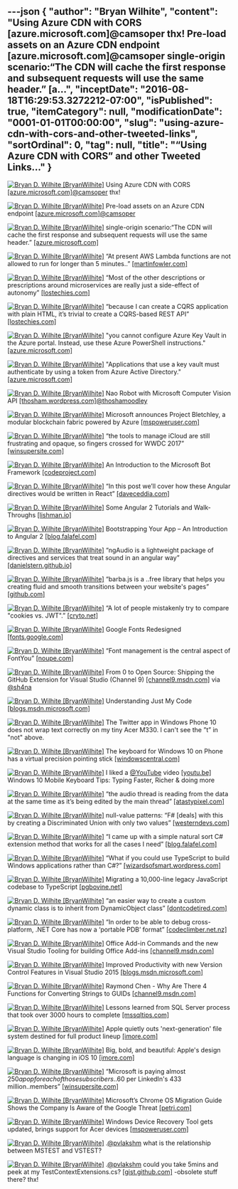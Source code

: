 ---json
{
  "author": "Bryan Wilhite",
  "content": "Using Azure CDN with CORS [azure.microsoft.com]@camsoper thx!      Pre-load assets on an Azure CDN endpoint [azure.microsoft.com]@camsoper single-origin scenario:“The CDN will cache the first response and subsequent requests will use the same header.” [a...",
  "inceptDate": "2016-08-18T16:29:53.3272212-07:00",
  "isPublished": true,
  "itemCategory": null,
  "modificationDate": "0001-01-01T00:00:00",
  "slug": "using-azure-cdn-with-cors-and-other-tweeted-links",
  "sortOrdinal": 0,
  "tag": null,
  "title": "“Using Azure CDN with CORS” and other Tweeted Links…"
}
---

[<img alt="Bryan D. Wilhite [BryanWilhite]" src="https://songhay.blob.core.windows.net/shared-social-twitter/BryanWilhite.jpeg">](http://t.co/UNdqV0Z1zz "Bryan D. Wilhite [BryanWilhite]") Using Azure CDN with CORS [[azure.microsoft.com]](https://azure.microsoft.com/en-us/documentation/articles/cdn-cors/)[@camsoper](http://twitter.com/camsoper) thx! 

[<img alt="Bryan D. Wilhite [BryanWilhite]" src="https://songhay.blob.core.windows.net/shared-social-twitter/BryanWilhite.jpeg">](http://t.co/UNdqV0Z1zz "Bryan D. Wilhite [BryanWilhite]") Pre-load assets on an Azure CDN endpoint [[azure.microsoft.com]](https://azure.microsoft.com/en-us/documentation/articles/cdn-preload-endpoint/)[@camsoper](http://twitter.com/camsoper)

[<img alt="Bryan D. Wilhite [BryanWilhite]" src="https://songhay.blob.core.windows.net/shared-social-twitter/BryanWilhite.jpeg">](http://t.co/UNdqV0Z1zz "Bryan D. Wilhite [BryanWilhite]") single-origin scenario:“The CDN will cache the first response and subsequent requests will use the same header.” [[azure.microsoft.com]](https://azure.microsoft.com/en-us/documentation/articles/cdn-cors/)

[<img alt="Bryan D. Wilhite [BryanWilhite]" src="https://songhay.blob.core.windows.net/shared-social-twitter/BryanWilhite.jpeg">](http://t.co/UNdqV0Z1zz "Bryan D. Wilhite [BryanWilhite]") “At present AWS Lambda functions are not allowed to run for longer than 5 minutes..” [[martinfowler.com]](http://martinfowler.com/articles/serverless.html#unpacking-faas)

[<img alt="Bryan D. Wilhite [BryanWilhite]" src="https://songhay.blob.core.windows.net/shared-social-twitter/BryanWilhite.jpeg">](http://t.co/UNdqV0Z1zz "Bryan D. Wilhite [BryanWilhite]") “Most of the other descriptions or prescriptions around microservices are really just a side-effect of autonomy” [[lostechies.com]](https://lostechies.com/jimmybogard/2016/06/03/what-microservices-is-not/)

[<img alt="Bryan D. Wilhite [BryanWilhite]" src="https://songhay.blob.core.windows.net/shared-social-twitter/BryanWilhite.jpeg">](http://t.co/UNdqV0Z1zz "Bryan D. Wilhite [BryanWilhite]") “because I can create a CQRS application with plain HTML, it’s trivial to create a CQRS-based REST API” [[lostechies.com]](https://lostechies.com/jimmybogard/2016/06/01/cqrs-and-rest-the-perfect-match/)

[<img alt="Bryan D. Wilhite [BryanWilhite]" src="https://songhay.blob.core.windows.net/shared-social-twitter/BryanWilhite.jpeg">](http://t.co/UNdqV0Z1zz "Bryan D. Wilhite [BryanWilhite]") "you cannot configure Azure Key Vault in the Azure portal. Instead, use these Azure PowerShell instructions." [[azure.microsoft.com]](https://azure.microsoft.com/en-us/documentation/articles/key-vault-get-started/)

[<img alt="Bryan D. Wilhite [BryanWilhite]" src="https://songhay.blob.core.windows.net/shared-social-twitter/BryanWilhite.jpeg">](http://t.co/UNdqV0Z1zz "Bryan D. Wilhite [BryanWilhite]") "Applications that use a key vault must authenticate by using a token from Azure Active Directory." [[azure.microsoft.com]](https://azure.microsoft.com/en-us/documentation/articles/key-vault-get-started/)

[<img alt="Bryan D. Wilhite [BryanWilhite]" src="https://songhay.blob.core.windows.net/shared-social-twitter/BryanWilhite.jpeg">](http://t.co/UNdqV0Z1zz "Bryan D. Wilhite [BryanWilhite]") Nao Robot with Microsoft Computer Vision API [[thosham.wordpress.com]](https://thosham.wordpress.com/2016/06/04/nao-robot-with-microsoft-computer-vision-api/)[@thoshamoodley](http://twitter.com/thoshamoodley)

[<img alt="Bryan D. Wilhite [BryanWilhite]" src="https://songhay.blob.core.windows.net/shared-social-twitter/BryanWilhite.jpeg">](http://t.co/UNdqV0Z1zz "Bryan D. Wilhite [BryanWilhite]") Microsoft announces Project Bletchley, a modular blockchain fabric powered by Azure [[mspoweruser.com]](http://mspoweruser.com/microsoft-announces-project-bletchley-modular-blockchain-fabric-powered-azure/)

[<img alt="Bryan D. Wilhite [BryanWilhite]" src="https://songhay.blob.core.windows.net/shared-social-twitter/BryanWilhite.jpeg">](http://t.co/UNdqV0Z1zz "Bryan D. Wilhite [BryanWilhite]") “the tools to manage iCloud are still frustrating and opaque, so fingers crossed for WWDC 2017” [[winsupersite.com]](http://winsupersite.com/apple/wwdc-2106-how-apple-stacks-against-google-microsoft)

[<img alt="Bryan D. Wilhite [BryanWilhite]" src="https://songhay.blob.core.windows.net/shared-social-twitter/BryanWilhite.jpeg">](http://t.co/UNdqV0Z1zz "Bryan D. Wilhite [BryanWilhite]") An Introduction to the Microsoft Bot Framework [[codeproject.com]](http://www.codeproject.com/Articles/1106457/An-Introduction-to-the-Microsoft-Bot-Framework)

[<img alt="Bryan D. Wilhite [BryanWilhite]" src="https://songhay.blob.core.windows.net/shared-social-twitter/BryanWilhite.jpeg">](http://t.co/UNdqV0Z1zz "Bryan D. Wilhite [BryanWilhite]") “In this post we’ll cover how these Angular directives would be written in React” [[daveceddia.com]](https://daveceddia.com/angular-directives-mapped-to-react/)

[<img alt="Bryan D. Wilhite [BryanWilhite]" src="https://songhay.blob.core.windows.net/shared-social-twitter/BryanWilhite.jpeg">](http://t.co/UNdqV0Z1zz "Bryan D. Wilhite [BryanWilhite]") Some Angular 2 Tutorials and Walk-Throughs [[lishman.io]](http://lishman.io/)

[<img alt="Bryan D. Wilhite [BryanWilhite]" src="https://songhay.blob.core.windows.net/shared-social-twitter/BryanWilhite.jpeg">](http://t.co/UNdqV0Z1zz "Bryan D. Wilhite [BryanWilhite]") Bootstrapping Your App – An Introduction to Angular 2 [[blog.falafel.com]](http://blog.falafel.com/bootstrapping-your-app-an-introduction-to-angular-2/)

[<img alt="Bryan D. Wilhite [BryanWilhite]" src="https://songhay.blob.core.windows.net/shared-social-twitter/BryanWilhite.jpeg">](http://t.co/UNdqV0Z1zz "Bryan D. Wilhite [BryanWilhite]") “ngAudio is a lightweight package of directives and services that treat sound in an angular way” [[danielstern.github.io]](http://danielstern.github.io/ngAudio)

[<img alt="Bryan D. Wilhite [BryanWilhite]" src="https://songhay.blob.core.windows.net/shared-social-twitter/BryanWilhite.jpeg">](http://t.co/UNdqV0Z1zz "Bryan D. Wilhite [BryanWilhite]") “barba.js is a ..free library that helps you creating fluid and smooth transitions between your website's pages” [[github.com]](https://github.com/luruke/barba.js)

[<img alt="Bryan D. Wilhite [BryanWilhite]" src="https://songhay.blob.core.windows.net/shared-social-twitter/BryanWilhite.jpeg">](http://t.co/UNdqV0Z1zz "Bryan D. Wilhite [BryanWilhite]") “A lot of people mistakenly try to compare "cookies vs. JWT".” [[cryto.net]](http://cryto.net/~joepie91/blog/2016/06/13/stop-using-jwt-for-sessions/)

[<img alt="Bryan D. Wilhite [BryanWilhite]" src="https://songhay.blob.core.windows.net/shared-social-twitter/BryanWilhite.jpeg">](http://t.co/UNdqV0Z1zz "Bryan D. Wilhite [BryanWilhite]") Google Fonts Redesigned [[fonts.google.com]](https://fonts.google.com/)

[<img alt="Bryan D. Wilhite [BryanWilhite]" src="https://songhay.blob.core.windows.net/shared-social-twitter/BryanWilhite.jpeg">](http://t.co/UNdqV0Z1zz "Bryan D. Wilhite [BryanWilhite]") “Font management is the central aspect of FontYou” [[noupe.com]](http://www.noupe.com/essentials/fontyou-fonts-cloud-97959.html)

[<img alt="Bryan D. Wilhite [BryanWilhite]" src="https://songhay.blob.core.windows.net/shared-social-twitter/BryanWilhite.jpeg">](http://t.co/UNdqV0Z1zz "Bryan D. Wilhite [BryanWilhite]") From 0 to Open Source: Shipping the GitHub Extension for Visual Studio (Channel 9) [[channel9.msdn.com]](https://channel9.msdn.com/Events/dotnetConf/2016/From-0-to-Open-Source-Shipping-the-GitHub-Extension-for-Visual-Studio) via [@sh4na](http://twitter.com/sh4na)

[<img alt="Bryan D. Wilhite [BryanWilhite]" src="https://songhay.blob.core.windows.net/shared-social-twitter/BryanWilhite.jpeg">](http://t.co/UNdqV0Z1zz "Bryan D. Wilhite [BryanWilhite]") Understanding Just My Code [[blogs.msdn.microsoft.com]](https://blogs.msdn.microsoft.com/zainnab/2010/10/25/understanding-just-my-code/)

[<img alt="Bryan D. Wilhite [BryanWilhite]" src="https://songhay.blob.core.windows.net/shared-social-twitter/BryanWilhite.jpeg">](http://t.co/UNdqV0Z1zz "Bryan D. Wilhite [BryanWilhite]") The Twitter app in Windows Phone 10 does not wrap text correctly on my tiny Acer M330. I can't see the ”t” in "not" above. 

[<img alt="Bryan D. Wilhite [BryanWilhite]" src="https://songhay.blob.core.windows.net/shared-social-twitter/BryanWilhite.jpeg">](http://t.co/UNdqV0Z1zz "Bryan D. Wilhite [BryanWilhite]") The keyboard for Windows 10 on Phone has a virtual precision pointing stick [[windowscentral.com]](http://www.windowscentral.com/keyboard-windows-10-phone-has-virtual-precision-pointing-stick)

[<img alt="Bryan D. Wilhite [BryanWilhite]" src="https://songhay.blob.core.windows.net/shared-social-twitter/BryanWilhite.jpeg">](http://t.co/UNdqV0Z1zz "Bryan D. Wilhite [BryanWilhite]") I liked a [@YouTube](http://twitter.com/YouTube) video [[youtu.be]](http://youtu.be/MrxZ5ojyG7Y?a) Windows 10 Mobile Keyboard Tips: Typing Faster, Richer &amp; doing more 

[<img alt="Bryan D. Wilhite [BryanWilhite]" src="https://songhay.blob.core.windows.net/shared-social-twitter/BryanWilhite.jpeg">](http://t.co/UNdqV0Z1zz "Bryan D. Wilhite [BryanWilhite]") “the audio thread is reading from the data at the same time as it’s being edited by the main thread” [[atastypixel.com]](http://atastypixel.com/blog/four-common-mistakes-in-audio-development/)

[<img alt="Bryan D. Wilhite [BryanWilhite]" src="https://songhay.blob.core.windows.net/shared-social-twitter/BryanWilhite.jpeg">](http://t.co/UNdqV0Z1zz "Bryan D. Wilhite [BryanWilhite]") null-value patterns: “F# [deals] with this by creating a Discriminated Union with only two values” [[westerndevs.com]](http://www.westerndevs.com/Fsharp/Functional-programming/maybe-null-is-not-an-option/)

[<img alt="Bryan D. Wilhite [BryanWilhite]" src="https://songhay.blob.core.windows.net/shared-social-twitter/BryanWilhite.jpeg">](http://t.co/UNdqV0Z1zz "Bryan D. Wilhite [BryanWilhite]") “I came up with a simple natural sort C# extension method that works for all the cases I need” [[blog.falafel.com]](http://blog.falafel.com/simple-natural-sort/)

[<img alt="Bryan D. Wilhite [BryanWilhite]" src="https://songhay.blob.core.windows.net/shared-social-twitter/BryanWilhite.jpeg">](http://t.co/UNdqV0Z1zz "Bryan D. Wilhite [BryanWilhite]") “What if you could use TypeScript to build Windows applications rather than C#?” [[wizardsofsmart.wordpress.com]](https://wizardsofsmart.wordpress.com/2016/06/14/net-fatigue/)

[<img alt="Bryan D. Wilhite [BryanWilhite]" src="https://songhay.blob.core.windows.net/shared-social-twitter/BryanWilhite.jpeg">](http://t.co/UNdqV0Z1zz "Bryan D. Wilhite [BryanWilhite]") Migrating a 10,000-line legacy JavaScript codebase to TypeScript [[pgbovine.net]](http://www.pgbovine.net/migrating-legacy-codebase-to-typescript.htm)

[<img alt="Bryan D. Wilhite [BryanWilhite]" src="https://songhay.blob.core.windows.net/shared-social-twitter/BryanWilhite.jpeg">](http://t.co/UNdqV0Z1zz "Bryan D. Wilhite [BryanWilhite]") “an easier way to create a custom dynamic class is to inherit from DynamicObject class” [[dontcodetired.com]](http://dontcodetired.com/blog/post/Creating-Your-Own-Custom-Dynamic-C-Classes)

[<img alt="Bryan D. Wilhite [BryanWilhite]" src="https://songhay.blob.core.windows.net/shared-social-twitter/BryanWilhite.jpeg">](http://t.co/UNdqV0Z1zz "Bryan D. Wilhite [BryanWilhite]") “In order to be able to debug cross-platform, .NET Core has now a ‘portable PDB’ format” [[codeclimber.net.nz]](http://codeclimber.net.nz/archive/2016/05/20/How-to-debug-NET-Core-RC2-app-with-Visual-Studio.aspx)

[<img alt="Bryan D. Wilhite [BryanWilhite]" src="https://songhay.blob.core.windows.net/shared-social-twitter/BryanWilhite.jpeg">](http://t.co/UNdqV0Z1zz "Bryan D. Wilhite [BryanWilhite]") Office Add-in Commands and the new Visual Studio Tooling for building Office Add-ins [[channel9.msdn.com]](https://channel9.msdn.com/Shows/Office-Dev-Show/Office-Dev-Show-Episode-33-Add-in-Commands-and-new-Office-tooling-for-Visual-Studio)

[<img alt="Bryan D. Wilhite [BryanWilhite]" src="https://songhay.blob.core.windows.net/shared-social-twitter/BryanWilhite.jpeg">](http://t.co/UNdqV0Z1zz "Bryan D. Wilhite [BryanWilhite]") Improved Productivity with new Version Control Features in Visual Studio 2015 [[blogs.msdn.microsoft.com]](https://blogs.msdn.microsoft.com/visualstudio/2016/06/15/improved-productivity-with-new-version-control-features-in-visual-studio-2015/)

[<img alt="Bryan D. Wilhite [BryanWilhite]" src="https://songhay.blob.core.windows.net/shared-social-twitter/BryanWilhite.jpeg">](http://t.co/UNdqV0Z1zz "Bryan D. Wilhite [BryanWilhite]") Raymond Chen - Why Are There 4 Functions for Converting Strings to GUIDs [[channel9.msdn.com]](https://channel9.msdn.com/Blogs/One-Dev-Minute/One-Dev-Question-with-Raymond-Chen-Why-Are-There-4-Functions-for-Converting-Strings-to-GUIDs)

[<img alt="Bryan D. Wilhite [BryanWilhite]" src="https://songhay.blob.core.windows.net/shared-social-twitter/BryanWilhite.jpeg">](http://t.co/UNdqV0Z1zz "Bryan D. Wilhite [BryanWilhite]") Lessons learned from SQL Server process that took over 3000 hours to complete [[mssqltips.com]](https://www.mssqltips.com/sqlservertip/4321/lessons-learned-from-sql-server-process-that-took-over-3000-hours-to-complete/)

[<img alt="Bryan D. Wilhite [BryanWilhite]" src="https://songhay.blob.core.windows.net/shared-social-twitter/BryanWilhite.jpeg">](http://t.co/UNdqV0Z1zz "Bryan D. Wilhite [BryanWilhite]") Apple quietly outs 'next-generation' file system destined for full product lineup [[imore.com]](http://www.imore.com/apple-quietly-outs-next-generation-file-system-destined-full-product-lineup)

[<img alt="Bryan D. Wilhite [BryanWilhite]" src="https://songhay.blob.core.windows.net/shared-social-twitter/BryanWilhite.jpeg">](http://t.co/UNdqV0Z1zz "Bryan D. Wilhite [BryanWilhite]") Big, bold, and beautiful: Apple's design language is changing in iOS 10 [[imore.com]](http://www.imore.com/big-bold-and-beautiful-apples-design-language-changing-ios-10)

[<img alt="Bryan D. Wilhite [BryanWilhite]" src="https://songhay.blob.core.windows.net/shared-social-twitter/BryanWilhite.jpeg">](http://t.co/UNdqV0Z1zz "Bryan D. Wilhite [BryanWilhite]") “Microsoft is paying almost $250 a pop for each of those subscribers..$60 per LinkedIn's 433 million..members” [[winsupersite.com]](http://winsupersite.com/microsoft/any-way-you-slice-it-microsofts-linkedin-deal-rich)

[<img alt="Bryan D. Wilhite [BryanWilhite]" src="https://songhay.blob.core.windows.net/shared-social-twitter/BryanWilhite.jpeg">](http://t.co/UNdqV0Z1zz "Bryan D. Wilhite [BryanWilhite]") Microsoft’s Chrome OS Migration Guide Shows the Company Is Aware of the Google Threat [[petri.com]](https://www.petri.com/microsofts-chrome-os-migration-guide-shows-company-aware-google-threat)

[<img alt="Bryan D. Wilhite [BryanWilhite]" src="https://songhay.blob.core.windows.net/shared-social-twitter/BryanWilhite.jpeg">](http://t.co/UNdqV0Z1zz "Bryan D. Wilhite [BryanWilhite]") Windows Device Recovery Tool gets updated, brings support for Acer devices [[mspoweruser.com]](http://mspoweruser.com/windows-device-recovery-tool-gets-updated-brings-support-for-acer-devices/)

[<img alt="Bryan D. Wilhite [BryanWilhite]" src="https://songhay.blob.core.windows.net/shared-social-twitter/BryanWilhite.jpeg">](http://t.co/UNdqV0Z1zz "Bryan D. Wilhite [BryanWilhite]") .[@pvlakshm](http://twitter.com/pvlakshm) what is the relationship between MSTEST and VSTEST? 

[<img alt="Bryan D. Wilhite [BryanWilhite]" src="https://songhay.blob.core.windows.net/shared-social-twitter/BryanWilhite.jpeg">](http://t.co/UNdqV0Z1zz "Bryan D. Wilhite [BryanWilhite]") .[@pvlakshm](http://twitter.com/pvlakshm) could you take 5mins and peek at my TestContextExtensions.cs? [[gist.github.com]](https://gist.github.com/BryanWilhite/0d84b6fe156a690eff5231406fd00770) -obsolete stuff there? thx!
